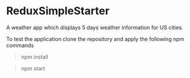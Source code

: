 # ReduxSimpleStarter
A weather app which displays 5 days weather information for US cities.

To test the application clone the repository and apply the following npm commands

> npm install

> npm start
```
